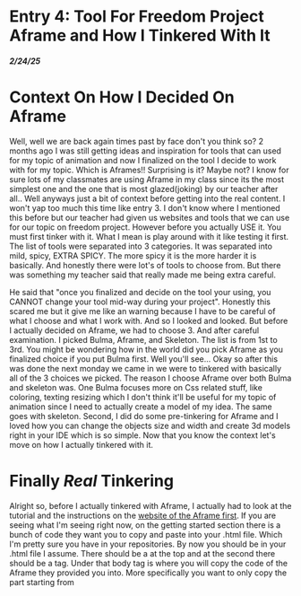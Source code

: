 # Entry 4: Tool For Freedom Project Aframe and How I Tinkered With It
##### 2/24/25
# Context On How I Decided On Aframe
<p>Well, well we are back again times past by face don't you think so? 2 months ago I was still getting ideas and inspiration for tools that can used for my topic of animation and now I finalized on the tool I decide to work with for my topic. Which is Aframes!! Surprising is it? Maybe not? I know for sure lots of my classmates are using Aframe in my class since its the most simplest one and the one that is most glazed(joking) by our teacher after all.. Well anyways just a bit of context before getting into the real content. I won't yap too much this time like entry 3. I don't know where I mentioned this before but our teacher had given us websites and tools that we can use for our topic on freedom project. However before you actually USE it. You must first tinker with it. What I mean is play around with it like testing it first. The list of tools were separated into 3 categories. It was separated into mild, spicy, EXTRA SPICY. The more spicy it is the more harder it is basically. And honestly there were lot's of tools to choose from. But there was something my teacher said that really made me being extra careful.</p>
<p> He said that "once you finalized and decide on the tool your using, you CANNOT change your tool mid-way during your project". Honestly this scared me but it give me like an warning because I have to be careful of what I choose and what I work with. And so I looked and looked. But before I actually decided on Aframe, we had to choose 3. And after careful examination. I picked Bulma, Aframe, and Skeleton. The list is from 1st to 3rd. You might be wondering how in the world did you pick Aframe as you finalized choice if you put Bulma first. Well you'll see... Okay so after this was done the next monday we came in we were to tinkered with basically all of the 3 choices we picked. The reason I choose Aframe over both Bulma and skeleton was. One Bulma focuses more on Css related stuff, like coloring, texting resizing which I don't think it'll be useful for my topic of animation since I need to actually create a model of my idea. The same goes with skeleton. Second, I did do some pre-tinkering for Aframe and I loved how you can change the objects size and width and create 3d models right in your IDE which is so simple. Now that you know the context let's move on how I actually tinkered with it.</p>

# Finally *Real* Tinkering
<p>Alright so, before I actually tinkered with Aframe, I actually had to look at the tutorial and the instructions on the <a href="https://aframe.io/docs/1.7.0/introduction/" >website of the Aframe first</a>. If you are seeing what I'm seeing right now, on the getting started section there is a bunch of code they want you to copy and paste into your .html file. Which I'm pretty sure you have in your repositories. By  now you should be in your .html file I assume. There should be a <html> at the top and at the second there should be a <body> tag. Under that body tag is where you will copy the code of the Aframe they provided you into. More specifically you want to only copy the part starting from <script src= all the way to </a-scene>. Now that you have pasted, its all done now!. You are ready to tinker with Aframe.</p>
  
 <p> Okay so for tinkering I wanted to start off with the basics first. The first stuff I could do on my Aframe is creating any shape you want! Yes you heard that right. Any shape that is possible! For example I went for <a-box> and </a-box>. This allowed me to create an box. Also if you want to view this and you're in your IDE, just type http-server but make sure you are in the right repo. The box that I created allows me to freely 360 and viewed it. If it doesn't show from directly you have to look down to see the shape. Now of course, you don't want to leave this box blanked. With nothing, so I decided to add some color. I wanted to make it blue so I just did <a-box color="blue"</a>, this made the box blue. Additionally you can also change both the width, and the height of the shape. Now try it with other shape. Like cylinder! Okay so that section mostly covered basic shape tinkering.</p>
   
  <p> Now from the youtube tutorial I watched, now we learn something about transformations. I don't exactly know how to explain this but it has something to do with changing the location of your object. For example position= "(x,y,z)",rotation= "(x,y,z)" and scale= "(x,y,z)". Now when I tinkered I only did the rotation part since I was a bit too lazy to do the positioning and the scaling. So underneath that box I just did before, I put rotation= "50,35,60". Now normally I would describe how and where this direction of my box is like rotating towards. But in this case I'll let you guess it. Last but not least, there is still like 9+ tutorial on youtube, but I'm only listing a few. The last one I'll be explaining is the texture. Now this is quite similar if not to putting an image into your website, but instead this time your putting into the box. You would do src= "(image)". I didn't had any good images I wanted to try putting on the box, but I got a general gist of this function, and I think it'll come handy if I'm trying to texture a certain thing.</p>

# Engineering Designing Process
For this entry and currently right now, I am on the process of creating the model for my topic of Animation. Last time, on entry 3 I said that I was still somewhere between both planning and creating. But right now I can for sure say I am on the process of creating. Since I tinkered with my tools, and I generally get an idea of what my tool is both able to provide and create. However I do not think by the next entry I do I will be on the next step of the engineering designing process. I will be more likely still on the creating process because it's not simple to create an 3d model from right out of your mind and just design it. So it takes quite a while. Actually now that I think about it, I take back what I said about being "for sure on the process of creating an model". Because if you really think about it to design a model to suit your animation topic it still requires planning. Like how you want certain part of your model to fit, and how you want to make sure that it actually can be used and its not just some random model with no consideration at all. So yea I think I'm still in between both planning and creating. But this time like actually in between both process. Last time, was more shifted towards the planning side.

# Skills
### Tinkering??
Okay, so uh I don't know if tinkering with my tools count as an actually skill. But if my teacher approves of this skill, then I guess it is a skill. Tinkering is a skill I learned for this entry because it made me learn how to use my tool, Aframe. I just happen to search up the definition of Tinkering and it states like "someone who repair and adjust something" I guess this relates to me tinkering with my tool Aframe because I'm trying to learn how it works and how I can use it to my advantage. It's like following an instruction book and then putting it into use. I think this skill will definitely come in handy if you are applying for a job that requires you to use multiple tools for your coding project. I would also like to add that this is also my first time tinkering with an certain tools. Yes last year in the coding class, technically I also tinkered with tools but its more with codes and moving blocks and stuff. But this time I actually tinkered with an real tool that can actually come handy for my project.
### Researching
Researching definitely is another one of the useful skill during this lessons, because without researching how can we possibly determine what tool we can use and what tool are designed that is best fitted for our topic? With researching we get to know more about a certain tool in this case. Without researching you're basically just scratching the surface. However with researching you're digging deeper and deeper for more knowledge and for more informations.


[Previous](entry03.md) | [Next](entry05.md)

[Home](../README.md)
